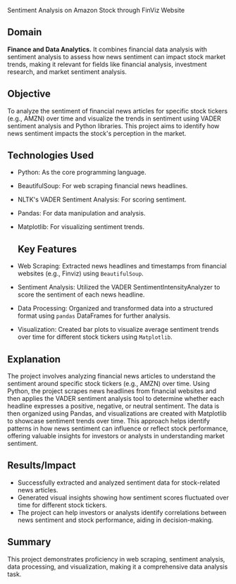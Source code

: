 Sentiment Analysis on Amazon Stock through FinViz Website

## **Domain**
**Finance and Data Analytics.**
It combines financial data analysis with sentiment analysis to assess how news sentiment can impact stock market trends, making it relevant for fields like financial analysis, investment research, and market sentiment analysis.

## **Objective**
To analyze the sentiment of financial news articles for specific stock tickers (e.g., AMZN) over time and visualize the trends in sentiment using VADER sentiment analysis and Python libraries. This project aims to identify how news sentiment impacts the stock's perception in the market.

## **Technologies Used**
- Python: As the core programming language.
- BeautifulSoup: For web scraping financial news headlines.
- NLTK's VADER Sentiment Analysis: For scoring sentiment.
- Pandas: For data manipulation and analysis.
- Matplotlib: For visualizing sentiment trends.

  ## **Key Features**
- Web Scraping: Extracted news headlines and timestamps from financial websites (e.g., Finviz) using `BeautifulSoup`.
- Sentiment Analysis: Utilized the VADER SentimentIntensityAnalyzer to score the sentiment of each news headline.
- Data Processing: Organized and transformed data into a structured format using `pandas` DataFrames for further analysis.
- Visualization: Created bar plots to visualize average sentiment trends over time for different stock tickers using `Matplotlib`.

## **Explanation**
The project involves analyzing financial news articles to understand the sentiment around specific stock tickers (e.g., AMZN) over time. Using Python, the project scrapes news headlines from financial websites and then applies the VADER sentiment analysis tool to determine whether each headline expresses a positive, negative, or neutral sentiment. The data is then organized using Pandas, and visualizations are created with Matplotlib to showcase sentiment trends over time.
This approach helps identify patterns in how news sentiment can influence or reflect stock performance, offering valuable insights for investors or analysts in understanding market sentiment.

## **Results/Impact**
- Successfully extracted and analyzed sentiment data for stock-related news articles.
- Generated visual insights showing how sentiment scores fluctuated over time for different stock tickers.
- The project can help investors or analysts identify correlations between news sentiment and stock performance, aiding in decision-making.

## **Summary**
This project demonstrates proficiency in web scraping, sentiment analysis, data processing, and visualization, making it a comprehensive data analysis task.
